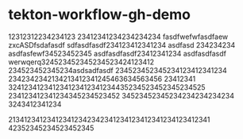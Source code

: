 # tekton-workflow-gh-demo

12312312234234123
23412341234234234234
fasdfwefwfasdfaew
zxcASDfsdafasdf
sdfasdfasdf234123412341234
asdfasd 234234234
asdfasfewf34523452345
asdfasdfasdf23412341234
asdfasdfasdf
werwqerq324523452345234523424123412
234523452345234asdsadfasdf
234523452345234123412341234
2342342342134213412341245463634563456
23412341
324123412341234123412341234435234523452345234525
234123412341234345234523452
34523452345234234234234234
3243412341234

213412341234123412342342341234123412341234123412341
42352345234523452345
